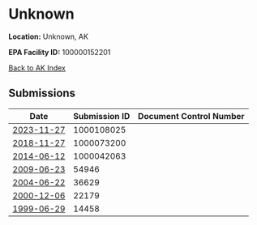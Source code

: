 # Unknown

**Location:** Unknown, AK

**EPA Facility ID:** 100000152201

[Back to AK Index](../../index.md)

## Submissions

| Date | Submission ID | Document Control Number |
|------|--------------|-------------------------|
| [2023-11-27](submissions/1000108025.md) | 1000108025 |  |
| [2018-11-27](submissions/1000073200.md) | 1000073200 |  |
| [2014-06-12](submissions/1000042063.md) | 1000042063 |  |
| [2009-06-23](submissions/54946.md) | 54946 |  |
| [2004-06-22](submissions/36629.md) | 36629 |  |
| [2000-12-06](submissions/22179.md) | 22179 |  |
| [1999-06-29](submissions/14458.md) | 14458 |  |
